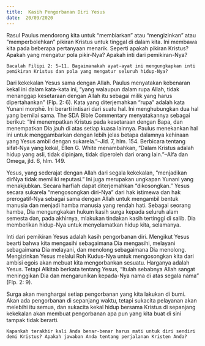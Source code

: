 ```yaml
---
title:  Kasih Pengorbanan Diri Yesus
date:  20/09/2020
---
```


Rasul Paulus mendorong kita untuk “membiarkan” atau “mengizinkan” atau “memperbolehkan” pikiran Kristus untuk tinggal di dalam kita. Ini membawa kita pada beberapa pertanyaan menarik. Seperti apakah pikiran Kristus? Apakah yang mengatur pola pikir-Nya? Apakah inti dari pemikiran-Nya?

`Bacalah Filipi 2: 5–11. Bagaimanakah ayat-ayat ini mengungkapkan inti pemikiran Kristus dan pola yang mengatur seluruh hidup-Nya?`

Dari kekekalan Yesus sama dengan Allah. Paulus menyatakan kebenaran kekal ini dalam kata-kata ini, “yang walaupun dalam rupa Allah, tidak menanggap kesetaraan dengan Allah itu sebagai milik yang harus dipertahankan” (Flp. 2: 6). Kata yang diterjemahkan “rupa” adalah kata Yunani morphē. Ini berarti intisari dari suatu hal. Ini menghubungkan dua hal yang bernilai sama. The SDA Bible Commentary menyatakannya sebagai berikut: “Ini menempatkan Kristus pada kesetaraan dengan Bapa, dan menempatkan Dia jauh di atas setiap kuasa lainnya. Paulus menekankan hal ini untuk menggambarkan dengan lebih jelas betapa dalamnya kehinaan yang Yesus ambil dengan sukarela.”–Jld. 7, hlm. 154. Berbicara tentang sifat-Nya yang kekal, Ellen G. White menambahkan, “Dalam Kristus adalah hidup yang asli, tidak dipinjam, tidak diperoleh dari orang lain.”–Alfa dan Omega, jld. 6, hlm. 149.

Yesus, yang sederajat dengan Allah dari segala kekekalan, “menjadikan dirNya tidak memiliki reputasi.” Ini juga merupakan ungkapan Yunani yang menakjubkan. Secara harfiah dapat diterjemahkan “dikosongkan.” Yesus secara sukarela “mengosongkan diri-Nya” dari hak istimewa dan hak prerogatif-Nya sebagai sama dengan Allah untuk mengambil bentuk manusia dan menjadi hamba manusia yang rendah hati. Sebagai seorang hamba, Dia mengungkakan hukum kasih surga kepada seluruh alam semesta dan, pada akhirnya, mlakukan tindakan kasih tertinggi di salib. Dia memberikan hidup-Nya untuk menyelamatkan hidup kita, selamanya.

Inti dari pemikiran Yesus adalah kasih pengorbanan diri. Mengikut Yesus bearti bahwa kita mengasihi sebagaimana Dia mengasihi, melayani sebagaimana Dia melayani, dan menolong sebagaimana Dia menolong. Mengizinkan Yesus melalui Roh Kudus-Nya untuk mengosongkan kita dari ambisi egois akan mebuat kita mengorbankan sesuatu. Harganya adalah Yesus. Tetapi Alkitab berkata tentang Yesus, “Itulah sebabnya Allah sangat meninggikan Dia dan mengarunikan kepada-Nya nama di atas segala nama” (Flp. 2: 9).

Surga akan menghargai setiap pengorbanan yang kita lakukan di bumi. Akan ada pengorbanan di sepanjang waktu, tetapi sukacita pelayanan akan melebihi itu semua, dan sukacita kekal hidup bersama Kristus di sepanjang kekekalan akan membuat pengorbanan apa pun yang kita buat di sini tampak tidak berarti.

`Kapankah terakhir kali Anda benar-benar harus mati untuk diri sendiri demi Kristus? Apakah jawaban Anda tentang perjalanan Kristen Anda?`